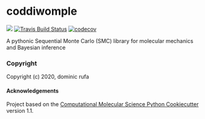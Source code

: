 coddiwomple
==============================
[//]: # (Badges)
![](https://github.com/choderalab/coddiwomple/workflows/CI/badge.svg)
[![Travis Build Status](https://travis-ci.com/REPLACE_WITH_OWNER_ACCOUNT/coddiwomple.svg?branch=master)](https://travis-ci.com/REPLACE_WITH_OWNER_ACCOUNT/coddiwomple)
[![codecov](https://codecov.io/gh/REPLACE_WITH_OWNER_ACCOUNT/coddiwomple/branch/master/graph/badge.svg)](https://codecov.io/gh/REPLACE_WITH_OWNER_ACCOUNT/coddiwomple/branch/master)

A pythonic Sequential Monte Carlo (SMC) library for molecular mechanics and Bayesian inference

### Copyright

Copyright (c) 2020, dominic rufa


#### Acknowledgements
 
Project based on the 
[Computational Molecular Science Python Cookiecutter](https://github.com/molssi/cookiecutter-cms) version 1.1.
